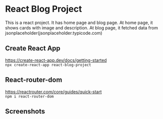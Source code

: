 # React Blog Project
This is a react project. It has home page and blog page. At home page, it shows cards with image and description. At blog page, it fetched data from jsonplaceholder(jsonplaceholder.typicode.com)

## Create React App
https://create-react-app.dev/docs/getting-started   
```npx create-react-app react-blog-project```

## React-router-dom
https://reactrouter.com/core/guides/quick-start   
```npm i react-router-dom```

## Screenshots
<img scr="https://github.com/JingyiNiu/react-blog-project/blob/master/public/screenshots/home.png" width=600 >
<img scr="https://github.com/JingyiNiu/react-blog-project/blob/master/public/screenshots/posts.png" width=600 >
<img scr="https://github.com/JingyiNiu/react-blog-project/blob/master/public/screenshots/post.png" width=600 >
